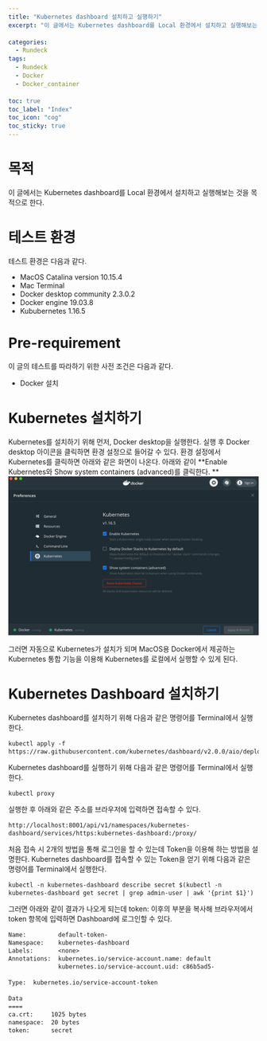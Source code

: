 ```yaml
---
title: "Kubernetes dashboard 설치하고 실행하기"
excerpt: "이 글에서는 Kubernetes dashboard를 Local 환경에서 설치하고 실행해보는 것을 목적으로 한다. "

categories:
  - Rundeck
tags:
  - Rundeck
  - Docker
  - Docker_container

toc: true
toc_label: "Index"
toc_icon: "cog"
toc_sticky: true
---
```


# 목적
이 글에서는 Kubernetes dashboard를 Local 환경에서 설치하고 실행해보는 것을 목적으로 한다. 

# 테스트 환경
테스트 환경은 다음과 같다. 
* MacOS Catalina version 10.15.4
* Mac Terminal
* Docker desktop community 2.3.0.2
* Docker engine 19.03.8
* Kububernetes 1.16.5

# Pre-requirement
이 글의 테스트를 따라하기 위한 사전 조건은 다음과 같다. 
* Docker 설치

# Kubernetes 설치하기 
Kubernetes를 설치하기 위해 먼저, Docker desktop을 실행한다. 
실행 후 Docker desktop 아이콘을 클릭하면 환경 설정으로 들어갈 수 있다. 환경 설정에서 Kubernetes를 클릭하면 아래와 같은 화면이 나온다.
아래와 같이 **Enable Kubernetes와  Show system  containers (advanced)를 클릭한다.  **  
![](/assets/images/kubernetes_config.png)

그러면 자동으로 Kubernetes가 설치가 되며 MacOS용 Docker에서 제공하는 Kubernetes 통합 기능을 이용해 Kubernetes를 로컬에서 실행할 수 있게 된다.

# Kubernetes Dashboard 설치하기 
Kubernetes dashboard를 설치하기 위해 다음과 같은 명령어를 Terminal에서 실행한다. 
```
kubectl apply -f https://raw.githubusercontent.com/kubernetes/dashboard/v2.0.0/aio/deploy/recommended.yaml
```

Kubernetes dashboard를 실행하기 위해 다음과 같은 명령어를 Terminal에서 실행한다. 
```
kubectl proxy
```

실행한 후 아래와 같은 주소를 브라우저에 입력하면 접속할 수 있다. 
```
http://localhost:8001/api/v1/namespaces/kubernetes-dashboard/services/https:kubernetes-dashboard:/proxy/
```

처음 접속 시 2개의 방법을 통해 로그인을 할 수 있는데 Token을 이용해 하는 방법을 설명한다. 
Kubernetes dashboard를 접속할 수 있는 Token을 얻기 위해 다음과 같은 명령어를 Terminal에서 실행한다. 
```
kubectl -n kubernetes-dashboard describe secret $(kubectl -n kubernetes-dashboard get secret | grep admin-user | awk '{print $1}')
```

그러면 아래와 같이 결과가 나오게 되는데 token: 이후의 부분을 복사해 브라우저에서 token 항목에 입력하면 Dashboard에 로그인할 수 있다. 
```
Name:         default-token-
Namespace:    kubernetes-dashboard
Labels:       <none>
Annotations:  kubernetes.io/service-account.name: default
              kubernetes.io/service-account.uid: c86b5ad5-

Type:  kubernetes.io/service-account-token

Data
====
ca.crt:     1025 bytes
namespace:  20 bytes
token:      secret
```
